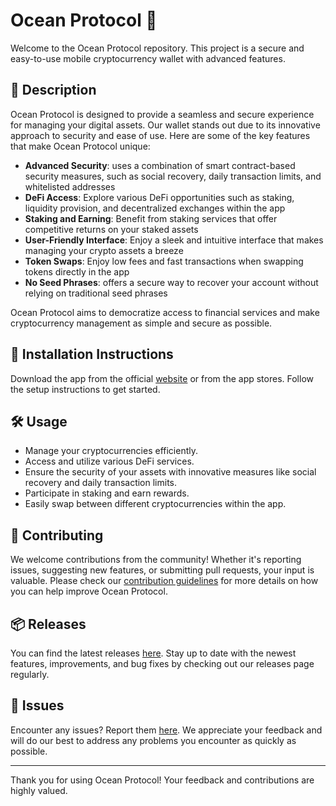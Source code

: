 
# Ocean Protocol 🚀

Welcome to the Ocean Protocol repository. This project is a secure and easy-to-use mobile cryptocurrency wallet with advanced features.

## 📜 Description

Ocean Protocol is designed to provide a seamless and secure experience for managing your digital assets. Our wallet stands out due to its innovative approach to security and ease of use. Here are some of the key features that make Ocean Protocol unique:

- **Advanced Security**: uses a combination of smart contract-based security measures, such as social recovery, daily transaction limits, and whitelisted addresses
- **DeFi Access**: Explore various DeFi opportunities such as staking, liquidity provision, and decentralized exchanges within the app
- **Staking and Earning**: Benefit from staking services that offer competitive returns on your staked assets
- **User-Friendly Interface**: Enjoy a sleek and intuitive interface that makes managing your crypto assets a breeze
- **Token Swaps**: Enjoy low fees and fast transactions when swapping tokens directly in the app
- **No Seed Phrases**: offers a secure way to recover your account without relying on traditional seed phrases

Ocean Protocol aims to democratize access to financial services and make cryptocurrency management as simple and secure as possible.

## 🚀 Installation Instructions

Download the app from the official [website](https://www.example.com) or from the app stores. Follow the setup instructions to get started.

## 🛠️ Usage

- Manage your cryptocurrencies efficiently.
- Access and utilize various DeFi services.
- Ensure the security of your assets with innovative measures like social recovery and daily transaction limits.
- Participate in staking and earn rewards.
- Easily swap between different cryptocurrencies within the app.

## 🤝 Contributing

We welcome contributions from the community! Whether it's reporting issues, suggesting new features, or submitting pull requests, your input is valuable. Please check our [contribution guidelines](../../contributing) for more details on how you can help improve Ocean Protocol.

## 📦 Releases

You can find the latest releases [here](../../releases). Stay up to date with the newest features, improvements, and bug fixes by checking out our releases page regularly.

## 🐛 Issues

Encounter any issues? Report them [here](../../issues). We appreciate your feedback and will do our best to address any problems you encounter as quickly as possible.

---

Thank you for using Ocean Protocol! Your feedback and contributions are highly valued.
